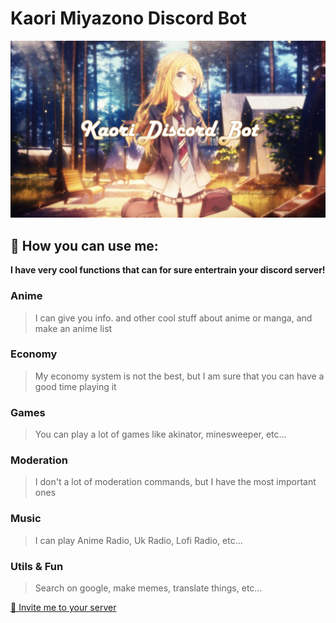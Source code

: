 # **Kaori Miyazono Discord Bot**

![](./src/assets/KaoriBanner.jpg)

## 📝 **How you can use me:** 
**I have very cool functions that can for sure entertrain your discord server!**

### Anime
> I can give you info. and other cool stuff about anime or manga, and make an anime list
### Economy
> My economy system is not the best, but I am sure that you can have a good time playing it
### Games
> You can play a lot of games like akinator, minesweeper, etc...
### Moderation
> I don't a lot of moderation commands, but I have the most important ones
### Music
> I can play Anime Radio, Uk Radio, Lofi Radio, etc...
### Utils & Fun
> Search on google, make memes, translate things, etc...


[💌 Invite me to your server](https://discord.com/api/oauth2/authorize?client_id=730092279326441574&permissions=8&scope=bot%20applications.commands)
